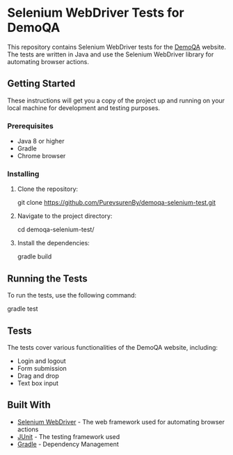 # Selenium WebDriver Tests for DemoQA

This repository contains Selenium WebDriver tests for the [DemoQA](https://demoqa.com/) website. The tests are written in Java and use the Selenium WebDriver library for automating browser actions.

## Getting Started

These instructions will get you a copy of the project up and running on your local machine for development and testing purposes.

### Prerequisites

- Java 8 or higher
- Gradle
- Chrome browser

### Installing

1. Clone the repository:
   
   git clone https://github.com/PurevsurenBy/demoqa-selenium-test.git

2. Navigate to the project directory:

   cd demoqa-selenium-test/

3. Install the dependencies:

   gradle build

## Running the Tests

To run the tests, use the following command:

gradle test

## Tests

The tests cover various functionalities of the DemoQA website, including:

- Login and logout
- Form submission
- Drag and drop
- Text box input

## Built With

- [Selenium WebDriver](https://www.selenium.dev/documentation/webdriver/) - The web framework used for automating browser actions
- [JUnit](https://junit.org/junit5/) - The testing framework used
- [Gradle](https://gradle.org/) - Dependency Management
